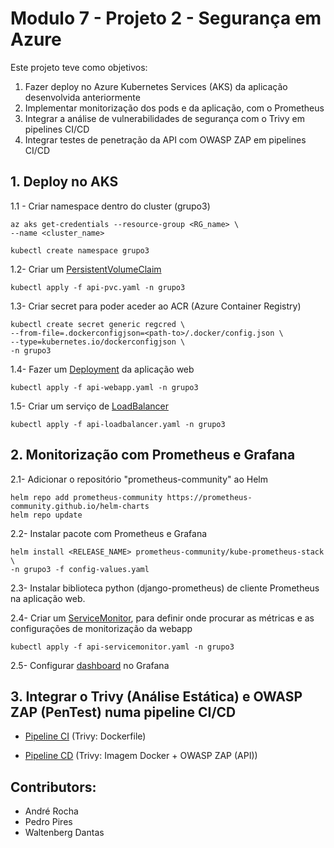 # Modulo 7 - Projeto 2 - Segurança em Azure

Este projeto teve como objetivos:
1. Fazer deploy no Azure Kubernetes Services (AKS) da aplicação desenvolvida anteriormente
2. Implementar monitorização dos pods e da aplicação, com o Prometheus
3. Integrar a análise de vulnerabilidades de segurança com o Trivy em pipelines CI/CD
4. Integrar testes de penetração da API com OWASP ZAP em pipelines CI/CD


## 1. Deploy no AKS

1.1 - Criar namespace dentro do cluster (grupo3)
```
az aks get-credentials --resource-group <RG_name> \
--name <cluster_name>
```
```
kubectl create namespace grupo3
```

1.2- Criar um [PersistentVolumeClaim]
```
kubectl apply -f api-pvc.yaml -n grupo3
```

1.3- Criar secret para poder aceder ao ACR (Azure Container Registry)
```
kubectl create secret generic regcred \
--from-file=.dockerconfigjson=<path-to>/.docker/config.json \
--type=kubernetes.io/dockerconfigjson \
-n grupo3

```
1.4- Fazer um [Deployment] da aplicação web
```
kubectl apply -f api-webapp.yaml -n grupo3
```

1.5- Criar um serviço de [LoadBalancer]
```
kubectl apply -f api-loadbalancer.yaml -n grupo3
```

## 2. Monitorização com Prometheus e Grafana

2.1- Adicionar o repositório "prometheus-community" ao Helm

```
helm repo add prometheus-community https://prometheus-community.github.io/helm-charts
helm repo update
```

2.2- Instalar pacote com Prometheus e Grafana
```
helm install <RELEASE_NAME> prometheus-community/kube-prometheus-stack \
-n grupo3 -f config-values.yaml
```

2.3- Instalar biblioteca python (django-prometheus) de cliente Prometheus na aplicação web.

2.4- Criar um [ServiceMonitor], para definir onde procurar as métricas e as configurações de monitorização da webapp
```
kubectl apply -f api-servicemonitor.yaml -n grupo3
```
2.5- Configurar [dashboard] no Grafana 

## 3. Integrar o Trivy (Análise Estática) e OWASP ZAP (PenTest) numa pipeline CI/CD

- [Pipeline CI] (Trivy: Dockerfile)

- [Pipeline CD] (Trivy: Imagem Docker + OWASP ZAP (API))

## Contributors:
- André Rocha
- Pedro Pires
- Waltenberg Dantas

[PersistentVolumeClaim]: https://gitlab.com/lezz-git-it/webapp/-/blob/main/kubernetes/api-pvc.yaml?ref_type=heads
[Deployment]: https://gitlab.com/lezz-git-it/webapp/-/blob/main/kubernetes/api-webapp.yaml?ref_type=heads
[LoadBalancer]:https://gitlab.com/lezz-git-it/webapp/-/blob/main/kubernetes/api-loadbalancer.yaml?ref_type=heads
[ServiceMonitor]: https://gitlab.com/lezz-git-it/webapp/-/blob/main/kubernetes/api-servicemonitor.yaml?ref_type=heads
[dashboard]: http://9.163.14.42/d/85a562078cdf77779eaa1add43ccec1t/kubernetes-api-django-http?orgId=1&from=now-1h&to=now&timezone=utc&var-datasource=default&var-cluster=&var-namespace=grupo3&refresh=10s
[Pipeline CI]: https://gitlab.com/lezz-git-it/webapp/-/blob/main/.github/workflows/pipeline_CI.yml?ref_type=heads
[Pipeline CD]: https://gitlab.com/lezz-git-it/webapp/-/blob/main/.github/workflows/pipeline_CD.yml?ref_type=heads